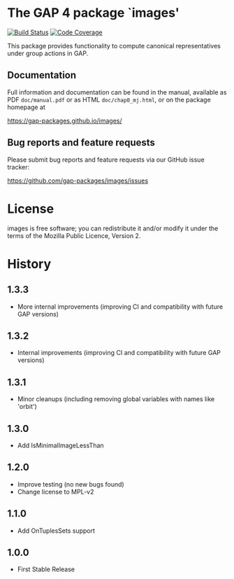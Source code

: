 # The GAP 4 package `images'

[![Build Status](https://github.com/gap-packages/images/workflows/CI/badge.svg?branch=master)](https://github.com/gap-packages/images/actions?query=workflow%3ACI+branch%3Amaster)
[![Code Coverage](https://codecov.io/github/gap-packages/images/coverage.svg?branch=master&token=)](https://codecov.io/gh/gap-packages/images)

This package provides functionality to compute canonical representatives under
group actions in GAP.

## Documentation

Full information and documentation can be found in the manual, available
as PDF `doc/manual.pdf` or as HTML `doc/chap0_mj.html`, or on the package
homepage at

  <https://gap-packages.github.io/images/>

## Bug reports and feature requests

Please submit bug reports and feature requests via our GitHub issue tracker:

  <https://github.com/gap-packages/images/issues>


# License

images is free software; you can redistribute it and/or modify it under
the terms of the Mozilla Public Licence, Version 2.

# History

1.3.3
-----

* More internal improvements (improving CI and compatibility with future GAP versions)

1.3.2
-----

* Internal improvements (improving CI and compatibility with future GAP versions)


1.3.1
-----

* Minor cleanups (including removing global variables with names like 'orbit')

1.3.0
-----

* Add IsMinimalImageLessThan

1.2.0
-----

* Improve testing (no new bugs found)
* Change license to MPL-v2


1.1.0
-----

* Add OnTuplesSets support

1.0.0
-----

* First Stable Release


